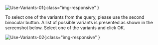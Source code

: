 ![Use-Variants-01](/img/content/Use-Variants-01.png){:class="img-responsive" }

To select one of the variants from the query, please use the second binocular button. A list of possible variants is presented as shown in the screenshot below. Select one of the variants and click OK.

![Use-Variants-02](/img/content/Use-Variants-02.png){:class="img-responsive" }